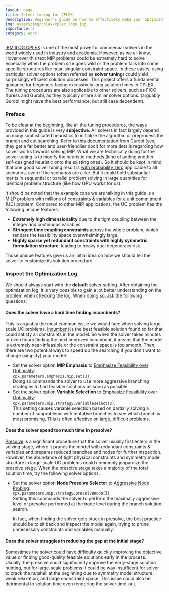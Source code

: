 ```yaml
---
layout: page
title: Solver tuning for CPLEX
description: Beginner's guide on how to effectively make your optimization solver a pro
img: assets/img/cplex/cplex_logo.jpg
importance: 2
category: Work
---
```


[IBM ILOG CPLEX](https://www.ibm.com/products/ilog-cplex-optimization-studio) is one of the most powerful commercial solvers in the world widely used in industry and academia. However, as we all know, <span class="dashed-popover" data-toggle="popover" data-placement="top" title="This is the popover content.">Hover over this text</span> MIP problems could be extremely hard to solve especially when the problem size goes wild or the problem falls into some specific structures like near-singular constraint space. In these cases, using particular solver options (often referred as <b>solver tuning</b>) could yield surprisingly efficient solution processes. This project offers a fundamental guidance for beginners facing excessively long solution times in CPLEX. The tuning procedures are also applicable to other solvers, such as FICO-Xpress and Gurobi, as they typically share similar solver options. (arguably Gurobi might have the best performance, but still case dependent).

### Preface

To be clear at the beginning, like all the tuning procedures, the ways provided in this guide is very <b>subjective</b>. All solvers in fact largely depend on many sophisticated heuristics to initialize the algorithm or preprocess the branch and cut searching. Refer to [this documentation](https://www.gurobi.com/resources/mixed-integer-programming-mip-a-primer-on-the-basics/) from Gurobi (yes, they get a far better and user-friendlier doc!) for more details regarding how solver works towards solving MIP. What we are technically doing for the solver tuning is to modify the heuristic methods (kind of adding another self-designed heuristic onto the existing ones). So it should be kept in mind that one good solver tuning result is <u>with probability zero</u> applicable to all scenarios, even if the scenarios are alike. But it could hold substantial merits in sequential or parallel problem solving in large quantities for identical problem structure (like how GPU works for us). 

It should be noted that the example case we are talking in this guide is a MILP problem with millions of constraints & variables for a [unit commitment](https://en.wikipedia.org/wiki/Unit_commitment_problem_in_electrical_power_production) (UC) problem. Compared to other MIP applications, the UC problem has the following unique features:
- <b>Extremely high dimensionality</b> due to the tight coupling between the integer and continuous variables.
- <b>Stringent time coupling constraints</b> across the whole problem, which renders the feasibility space overwhelmingly large.
- <b>Highly sparse yet redundant constraints with highly symmetric formulation structure</b>, leading to heavy dual degeneracy risk.

Those unique features give us an initial idea on how we should tell the solver to customize its solution procedure.

### Inspect the Optimization Log

We should always start with the <b>default</b> solver setting. After obtaining the optimization log, it is very possible to gain a lot better understanding on the problem when checking the log. When doing so, ask the following questions:

#### Does the solver have a hard time finding incumbents?

This is arguably the most common issue we would face when solving large-scale UC problems. [Incumbent](https://www.ibm.com/docs/en/cofz/12.9.0?topic=optimizer-when-integer-solution-is-found-incumbent) is the best feasible solution found so far that could satisfy all constraints in the model. So when the solver takes minutes or even hours finding the next improved incumbent, it means that the model is extremely near-infeasible or the constraint space is too smooth. Then, there are two potential ways to speed up the searching if you don't want to change (simplify) your model.

- Set the solver option <b>MIP Emphasis</b> to <u>Emphasize Feasibility over Optimality</u>:<br> 
  `cpx.parameters.emphasis.mip.set(1)`.<br> 
  Doing so commands the solver to use more aggressive branching strategies to find feasible solutions as soon as possible.
- Set the solver option <b>Variable Selection</b> to <u>Emphasize Feasibility over Optimality</u>:<br> 
  `cpx.parameters.mip.strategy.variableselect(3)`.<br> 
  This setting causes variable selection based on partially solving a number of subproblems with tentative branches to see which branch is most promising. This is often effective on large, difficult problems.

#### Does the solver spend too much time in presolve?

[Presolve](https://support.gurobi.com/hc/en-us/articles/360024738352-How-does-presolve-work) is a significant procedure that the solver usually first enters in the solving stage, where it prunes the model with redundant constraints & variables and prepares reduced branches and nodes for further inspection. However, the abundance of tight physical constraints and symmetry model structure in large-scale UC problems could commonly jeopardize the presolve stage. When the presolve stage takes a majority of the total solution time, try the following solver options:

- Set the solver option <b>Node Presolve Selector</b> to <u>Aggressive Node Probing</u>:<br>
  `cpx.parameters.mip.strategy.presolvenode(3)`<br>
  Setting this commands the solver to perform the maximally aggressive level of presolve performed at the node level during the branch solution search.
  
  In fact, when finding the solver gets stuck in presolve, the best practice should be to sit back and inspect the model again, trying to prune unnecessary constraints and variables manually.
  
#### Does the solver struggles in reducing the gap at the initial stage?

Somestimes the solver could have difficulty quickly improving the objective value or finding good-quality feasible solutions early in the process. Usually, the presolve could significantly improve the early-stage solution hunting, but for large-scale problems it could be way insufficent for solver to crack the nutshell at the beginning due to symmetry model structure, weak relaxation, and large coonstraint space. This issue could also be detrimental to solution time even rendering the solver time-out.
